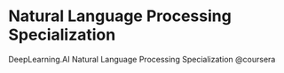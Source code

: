 # Natural Language Processing Specialization
DeepLearning.AI Natural Language Processing Specialization @coursera
